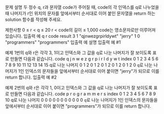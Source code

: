 문제 설명
두 정수 q, r과 문자열 code가 주어질 때, code의 각 인덱스를 q로 나누었을 때 나머지가 r인 위치의 문자를 앞에서부터 순서대로 이어 붙인 문자열을 return 하는 solution 함수를 작성해 주세요.

제한사항
0 ≤ r < q ≤ 20
r < code의 길이 ≤ 1,000
code는 영소문자로만 이루어져 있습니다.
입출력 예
q	r	code	result
3	1	"qjnwezgrpirldywt"	"jerry"
1	0	"programmers"	"programmers"
입출력 예 설명
입출력 예 #1

예제 1번의 q와 r은 각각 3, 1이고 인덱스와 그 값을 q로 나눈 나머지가 잘 보이도록 표로 만들면 다음과 같습니다.
code	q	j	n	w	e	z	g	r	p	i	r	l	d	y	w	t
index	0	1	2	3	4	5	6	7	8	9	10	11	12	13	14	15
q로 나눈 나머지	0	1	2	0	1	2	0	1	2	0	1	2	0	1	2	0
`q`로 나눈 나머지가 1인 인덱스의 문자들을 앞에서부터 순서대로 이어 붙이면 "jerry"가 되므로 이를 return 합니다.
입출력 예 #2

예제 2번의 q와 r은 각각 1, 0이고 인덱스와 그 값을 q로 나눈 나머지가 잘 보이도록 표로 만들면 다음과 같습니다.
code	p	r	o	g	r	a	m	m	e	r	s
index	0	1	2	3	4	5	6	7	8	9	10
q로 나눈 나머지	0	0	0	0	0	0	0	0	0	0	0
`q`로 나눈 나머지가 1인 인덱스의 문자들을 앞에서부터 순서대로 이어 붙이면 "programmers"가 되므로 이를 return 합니다.